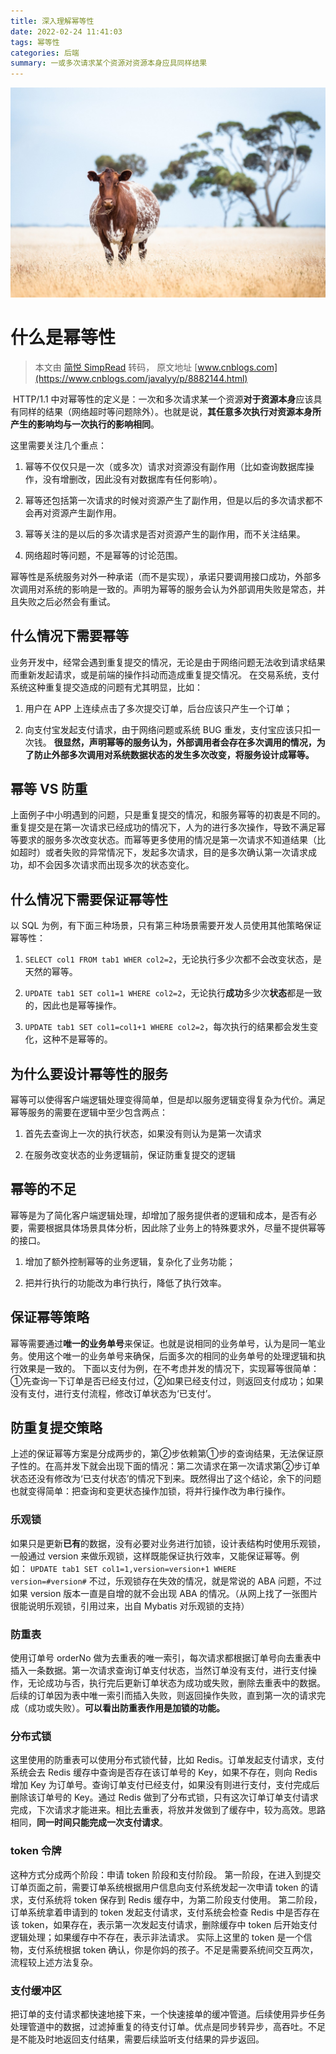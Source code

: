 ```yaml
---
title: 深入理解幂等性
date: 2022-02-24 11:41:03
tags: 幂等性
categories: 后端
summary: 一或多次请求某个资源对资源本身应具同样结果
---
```

<meta name="referrer" content="no-referrer"/>

![cow-g348e762cd_1920](https://raw.githubusercontent.com/lingzhexi/blogImage/master/img/2022/03/202203021721701.jpg)

<!--more-->

# 什么是幂等性
> 本文由 [简悦 SimpRead](http://ksria.com/simpread/) 转码， 原文地址 [www.cnblogs.com](https://www.cnblogs.com/javalyy/p/8882144.html)

​	HTTP/1.1 中对幂等性的定义是：一次和多次请求某一个资源**对于资源本身**应该具有同样的结果（网络超时等问题除外）。也就是说，**其任意多次执行对资源本身所产生的影响均与一次执行的影响相同**。


这里需要关注几个重点：

1.  幂等不仅仅只是一次（或多次）请求对资源没有副作用（比如查询数据库操作，没有增删改，因此没有对数据库有任何影响）。

2.  幂等还包括第一次请求的时候对资源产生了副作用，但是以后的多次请求都不会再对资源产生副作用。

3.  幂等关注的是以后的多次请求是否对资源产生的副作用，而不关注结果。

4.  网络超时等问题，不是幂等的讨论范围。

幂等性是系统服务对外一种承诺（而不是实现），承诺只要调用接口成功，外部多次调用对系统的影响是一致的。声明为幂等的服务会认为外部调用失败是常态，并且失败之后必然会有重试。

什么情况下需要幂等
---------

业务开发中，经常会遇到重复提交的情况，无论是由于网络问题无法收到请求结果而重新发起请求，或是前端的操作抖动而造成重复提交情况。 在交易系统，支付系统这种重复提交造成的问题有尤其明显，比如：

1.  用户在 APP 上连续点击了多次提交订单，后台应该只产生一个订单；

2.  向支付宝发起支付请求，由于网络问题或系统 BUG 重发，支付宝应该只扣一次钱。 **很显然，声明幂等的服务认为，外部调用者会存在多次调用的情况，为了防止外部多次调用对系统数据状态的发生多次改变，将服务设计成幂等。**

幂等 VS 防重
--------

上面例子中小明遇到的问题，只是重复提交的情况，和服务幂等的初衷是不同的。重复提交是在第一次请求已经成功的情况下，人为的进行多次操作，导致不满足幂等要求的服务多次改变状态。而幂等更多使用的情况是第一次请求不知道结果（比如超时）或者失败的异常情况下，发起多次请求，目的是多次确认第一次请求成功，却不会因多次请求而出现多次的状态变化。

什么情况下需要保证幂等性
------------

以 SQL 为例，有下面三种场景，只有第三种场景需要开发人员使用其他策略保证幂等性：

1.  `SELECT col1 FROM tab1 WHER col2=2`，无论执行多少次都不会改变状态，是天然的幂等。

2.  `UPDATE tab1 SET col1=1 WHERE col2=2`，无论执行**成功**多少次**状态**都是一致的，因此也是幂等操作。

3.  `UPDATE tab1 SET col1=col1+1 WHERE col2=2`，每次执行的结果都会发生变化，这种不是幂等的。

为什么要设计幂等性的服务
------------

幂等可以使得客户端逻辑处理变得简单，但是却以服务逻辑变得复杂为代价。满足幂等服务的需要在逻辑中至少包含两点：

1.  首先去查询上一次的执行状态，如果没有则认为是第一次请求

2.  在服务改变状态的业务逻辑前，保证防重复提交的逻辑

幂等的不足
-----

幂等是为了简化客户端逻辑处理，却增加了服务提供者的逻辑和成本，是否有必要，需要根据具体场景具体分析，因此除了业务上的特殊要求外，尽量不提供幂等的接口。

1.  增加了额外控制幂等的业务逻辑，复杂化了业务功能；

2.  把并行执行的功能改为串行执行，降低了执行效率。

保证幂等策略
------

幂等需要通过**唯一的业务单号**来保证。也就是说相同的业务单号，认为是同一笔业务。使用这个唯一的业务单号来确保，后面多次的相同的业务单号的处理逻辑和执行效果是一致的。 下面以支付为例，在不考虑并发的情况下，实现幂等很简单：①先查询一下订单是否已经支付过，②如果已经支付过，则返回支付成功；如果没有支付，进行支付流程，修改订单状态为‘已支付’。

防重复提交策略
-------

上述的保证幂等方案是分成两步的，第②步依赖第①步的查询结果，无法保证原子性的。在高并发下就会出现下面的情况：第二次请求在第一次请求第②步订单状态还没有修改为‘已支付状态’的情况下到来。既然得出了这个结论，余下的问题也就变得简单：把查询和变更状态操作加锁，将并行操作改为串行操作。

### 乐观锁

如果只是更新**已有**的数据，没有必要对业务进行加锁，设计表结构时使用乐观锁，一般通过 version 来做乐观锁，这样既能保证执行效率，又能保证幂等。例如： `UPDATE tab1 SET col1=1,version=version+1 WHERE version=#version#` 不过，乐观锁存在失效的情况，就是常说的 ABA 问题，不过如果 version 版本一直是自增的就不会出现 ABA 的情况。（从网上找了一张图片很能说明乐观锁，引用过来，出自 Mybatis 对乐观锁的支持）

### 防重表

使用订单号 orderNo 做为去重表的唯一索引，每次请求都根据订单号向去重表中插入一条数据。第一次请求查询订单支付状态，当然订单没有支付，进行支付操作，无论成功与否，执行完后更新订单状态为成功或失败，删除去重表中的数据。后续的订单因为表中唯一索引而插入失败，则返回操作失败，直到第一次的请求完成（成功或失败）。**可以看出防重表作用是加锁的功能。**

### 分布式锁

这里使用的防重表可以使用分布式锁代替，比如 Redis。订单发起支付请求，支付系统会去 Redis 缓存中查询是否存在该订单号的 Key，如果不存在，则向 Redis 增加 Key 为订单号。查询订单支付已经支付，如果没有则进行支付，支付完成后删除该订单号的 Key。通过 Redis 做到了分布式锁，只有这次订单订单支付请求完成，下次请求才能进来。相比去重表，将放并发做到了缓存中，较为高效。思路相同，**同一时间只能完成一次支付请求**。

### token 令牌

这种方式分成两个阶段：申请 token 阶段和支付阶段。 第一阶段，在进入到提交订单页面之前，需要订单系统根据用户信息向支付系统发起一次申请 token 的请求，支付系统将 token 保存到 Redis 缓存中，为第二阶段支付使用。 第二阶段，订单系统拿着申请到的 token 发起支付请求，支付系统会检查 Redis 中是否存在该 token，如果存在，表示第一次发起支付请求，删除缓存中 token 后开始支付逻辑处理；如果缓存中不存在，表示非法请求。 实际上这里的 token 是一个信物，支付系统根据 token 确认，你是你妈的孩子。不足是需要系统间交互两次，流程较上述方法复杂。

### 支付缓冲区

把订单的支付请求都快速地接下来，一个快速接单的缓冲管道。后续使用异步任务处理管道中的数据，过滤掉重复的待支付订单。优点是同步转异步，高吞吐。不足是不能及时地返回支付结果，需要后续监听支付结果的异步返回。